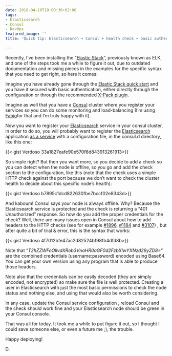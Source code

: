 ```yaml
---
date: 2018-04-10T18:00:36+02:00
tags:
- Elasticsearch
- Consul
- DevOps
featured_image: ''
title: 'Quick tip: Elasticsearch + Consul + health check + basic authentication'

---
```

Recently, I’ve been installing the “[Elastic Stack](https://www.elastic.co/products)”, previously known as ELK, and one of the steps took me a while to figure it out, due to outdated documentation and missing pieces in the examples for the specific syntax that you need to get right, so here it comes:

Imagine you have already gone through the [Elastic Stack quick start](https://www.elastic.co/start) and you have it secured with basic authentication, either directly through the configuration or through the recommended [X-Pack plugin](https://www.elastic.co/products/x-pack).

Imagine as well that you have a [Consul](https://www.consul.io/) cluster where you register your services so you can do some monitoring and load-balancing (I’m using [Fabio](https://fabiolb.net/)for that and I’m truly happy with it).

Now you want to register your [Elasticsearch](https://www.elastic.co/products/elasticsearch) service in your consul cluster, in order to do so, you will probably want to register the [Elasticsearch](https://www.elastic.co/products/elasticsearch) application [as a service](https://www.consul.io/docs/agent/services.html) with a configuration file, in the consul.d directory, like this one:

{{< gist Verdoso 33a1827eafe90e570f8d843913261913>}}

So simple right? But then you want more, so you decide to add a check so you can detect when the node is offline, so you go and add the check section to the configuration, like this (note that the check uses a simple HTTP check against the port because we don’t want to check the cluster health to decide about this specific node’s health):

{{< gist Verdoso b7895c1dcd822630fbe7bccf02e8343d>}}

And kaboum! Consul says your node is always offline. Why? Because the Elasticsearch service is protected and the check is returning a “401 Unauthorized” response. So how do you add the proper credentials for the check? Well, there are many issues open in Consul about how to add headers to the HTTP checks (see for example [#1896](https://github.com/hashicorp/consul/issues/1896), [#1184](https://github.com/hashicorp/consul/issues/1184) and [#3107](https://github.com/hashicorp/consul/pull/3107)) , but after quite a bit of trial & error, this is the syntax that works:

{{< gist Verdoso 4f7012bfe47ac2d82524bf98fb4dfd8b>}}

Note that “_T2hZZWFoOllvdXRob3VnaHR0aGF0d2FzbXlwYXNzd29yZD8=_” are the combined credentials (username:password) encoded using Base64. You can get your own version using any program that is able to produce those headers.

Note also that the credentials can be easily decoded (they are simply encoded, not encrypted) so make sure the file is well protected. Creating a user in Elasticsearch with just the most basic permissions to check the node status and nothing else, and using that would also be worth considering.

In any case, update the Consul service configuration , reload Consul and the check should work fine and your Elasticsearch node should be green in your Consul console.

That was all for today. It took me a while to put figure it out, so I thought I could save someone else, or even a future me ;), the trouble.

Happy deploying!

D.